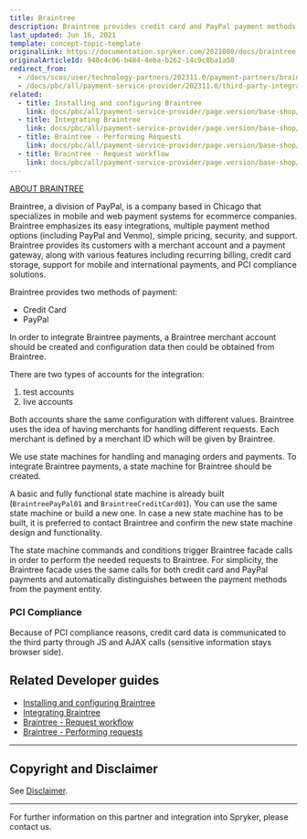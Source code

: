 ```yaml
---
title: Braintree
description: Braintree provides credit card and PayPal payment methods for Spryker Commerce OS.
last_updated: Jun 16, 2021
template: concept-topic-template
originalLink: https://documentation.spryker.com/2021080/docs/braintree
originalArticleId: 940c4c06-b484-4eba-b262-14c9c8ba1a58
redirect_from:
  - /docs/scos/user/technology-partners/202311.0/payment-partners/braintree.html
  - /docs/pbc/all/payment-service-provider/202311.0/third-party-integrations/braintree/braintree.html
related:
  - title: Installing and configuring Braintree
    link: docs/pbc/all/payment-service-provider/page.version/base-shop/third-party-integrations/braintree/install-and-configure-braintree.html
  - title: Integrating Braintree
    link: docs/pbc/all/payment-service-provider/page.version/base-shop/third-party-integrations/braintree/integrate-braintree.html
  - title: Braintree - Performing Requests
    link: docs/pbc/all/payment-service-provider/page.version/base-shop/third-party-integrations/braintree/braintree-performing-requests.html
  - title: Braintree - Request workflow
    link: docs/pbc/all/payment-service-provider/page.version/base-shop/third-party-integrations/braintree/braintree-request-workflow.html
---
```


[ABOUT BRAINTREE](https://www.braintreepayments.com/)

Braintree, a division of PayPal, is a company based in Chicago that specializes in mobile and web payment systems for ecommerce companies. Braintree emphasizes its easy integrations, multiple payment method options (including PayPal and Venmo), simple pricing, security, and support. Braintree provides its customers with a merchant account and a payment gateway, along with various features including recurring billing, credit card storage, support for mobile and international payments, and PCI compliance solutions.

Braintree provides two methods of payment:

* Credit Card
* PayPal

In order to integrate Braintree payments, a Braintree merchant account should be created and configuration data then could be obtained from Braintree.

There are two types of accounts for the integration:

1. test accounts
2. live accounts

Both accounts share the same configuration with different values. Braintree uses the idea of having merchants for handling different requests. Each merchant is defined by a merchant ID which will be given by Braintree.

We use state machines for handling and managing orders and payments. To integrate Braintree payments, a state machine for Braintree should be created.

A basic and fully functional state machine is already built (`BraintreePayPal01` and `BraintreeCreditCard01`). You can use the same state machine or build a new one. In case a new state machine has to be built, it is preferred to contact Braintree and confirm the new state machine design and functionality.

The state machine commands and conditions trigger Braintree facade calls in order to perform the needed requests to Braintree. For simplicity, the Braintree facade uses the same calls for both credit card and PayPal payments and automatically distinguishes between the payment methods from the payment entity.

### PCI Compliance

Because of PCI compliance reasons, credit card data is communicated to the third party through JS and AJAX calls (sensitive information stays browser side).

## Related Developer guides

* [Installing and configuring Braintree](/docs/pbc/all/payment-service-provider/{{page.version}}/base-shop/third-party-integrations/braintree/install-and-configure-braintree.html)
* [Integrating Braintree](/docs/pbc/all/payment-service-provider/{{page.version}}/base-shop/third-party-integrations/braintree/integrate-braintree.html)
* [Braintree - Request workflow](/docs/pbc/all/payment-service-provider/{{page.version}}/base-shop/third-party-integrations/braintree/braintree-request-workflow.html)
* [Braintree - Performing requests](/docs/pbc/all/payment-service-provider/{{page.version}}/base-shop/third-party-integrations/braintree/braintree-performing-requests.html)


---

## Copyright and Disclaimer

See [Disclaimer](https://github.com/spryker/spryker-documentation).

---
For further information on this partner and integration into Spryker, please contact us.

<div class="hubspot-form js-hubspot-form" data-portal-id="2770802" data-form-id="163e11fb-e833-4638-86ae-a2ca4b929a41" id="hubspot-1"></div>
